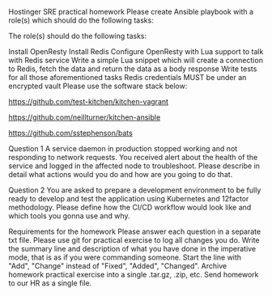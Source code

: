Hostinger SRE practical homework
Please create Ansible playbook with a role(s) which should do the following tasks:

The role(s) should do the following tasks:

Install OpenResty
Install Redis
Configure OpenResty with Lua support to talk with Redis service
Write a simple Lua snippet which will create a connection to Redis, fetch the data and return the data as a body response
Write tests for all those aforementioned tasks
Redis credentials MUST be under an encrypted vault
Please use the software stack below:

https://github.com/test-kitchen/kitchen-vagrant

https://github.com/neillturner/kitchen-ansible

https://github.com/sstephenson/bats

Question 1
A service daemon in production stopped working and not responding to network requests. You received alert about the health of the service and logged in the affected node to troubleshoot. Please describe in detail what actions would you do and how are you going to do that.

Question 2
You are asked to prepare a development environment to be fully ready to develop and test the application using Kubernetes and 12factor methodology. Please define how the CI/CD workflow would look like and which tools you gonna use and why.

Requirements for the homework
Please answer each question in a separate txt file.
Please use git for practical exercise to log all changes you do.
Write the summary line and description of what you have done in the imperative mode, that is as if you were commanding someone. Start the line with "Add", "Change" instead of "Fixed", "Added", "Changed".
Archive homework practical exercise into a single .tar.gz, .zip, etc.
Send homework to our HR as a single file.